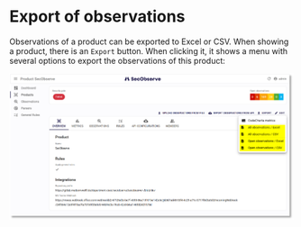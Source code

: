 # Export of observations

Observations of a product can be exported to Excel or CSV. When showing a product, there is an `Export` button. When clicking it, it shows a menu with several options to export the observations of this product:

![Export](../assets/images/screenshot_export.png)
